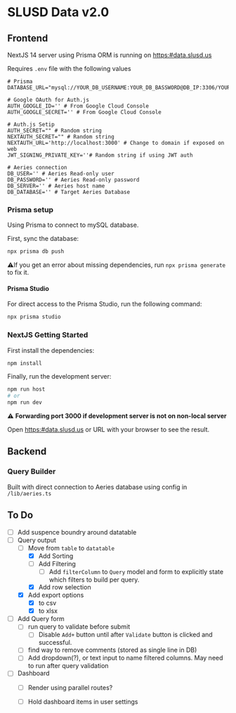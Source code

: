 # SLUSD Data v2.0

## Frontend

NextJS 14 server using Prisma ORM is running on [https:#data.slusd.us](https:#data.slusd.us)

Requires `.env` file with the following values

```.env
# Prisma
DATABASE_URL="mysql://YOUR_DB_USERNAME:YOUR_DB_BASSWORD@DB_IP:3306/YOUR_DATABASE_SCHEMA_NAME"

# Google OAuth for Auth.js
AUTH_GOOGLE_ID='' # From Google Cloud Console
AUTH_GOOGLE_SECRET='' # From Google Cloud Console

# Auth.js Setip
AUTH_SECRET="" # Random string
NEXTAUTH_SECRET="" # Random string
NEXTAUTH_URL='http://localhost:3000' # Change to domain if exposed on web
JWT_SIGNING_PRIVATE_KEY=''# Random string if using JWT auth

# Aeries connection
DB_USER='' # Aeries Read-only user
DB_PASSWORD='' # Aeries Read-only password
DB_SERVER='' # Aeries host name
DB_DATABASE='' # Target Aeries Database

```

### Prisma  setup

Using Prisma to connect to mySQL database.

First, sync the database:

```bash
npx prisma db push

```

:warning:If you get an error about missing dependencies, run `npx prisma generate` to fix it.

#### Prisma Studio

For direct access to the Prisma Studio, run the following command:

```bash
npx prisma studio
```

### NextJS Getting Started

First install the dependencies:

```bash
npm install
```

Finally, run the development server:

```bash
npm run host
# or
npm run dev
```

:warning: **Forwarding port 3000 if development server is not on non-local server**

Open [https:#data.slusd.us](https:#data.slusd.us) or URL with your browser to see the result.

## Backend

### Query Builder

Built with direct connection to Aeries database using config in `/lib/aeries.ts`

## To Do

- [ ] Add suspence boundry around datatable
- [ ] Query output
  - [ ] Move from `table` to `datatable`
    - [x] Add Sorting
    - [ ] Add Filtering
      - [ ] Add `filterColumn` to `Query` model and form to explicitly state which filters to build per query.
    - [x] Add row selection
  - [x] Add export options
    - [x] to csv
    - [x] to xlsx
- [ ] Add Query form
  - [ ] run query to validate before submit
    - [ ] Disable `Add+` button until after `Validate` button is clicked and successful.
  - [ ] find way to remove comments (stored as single line in DB)
  - [ ] Add dropdown(?), or text input to name filtered columns. May need to run after query validation
- [ ] Dashboard
  - [ ] Render using parallel routes?
  - [ ] Hold dashboard items in user settings


